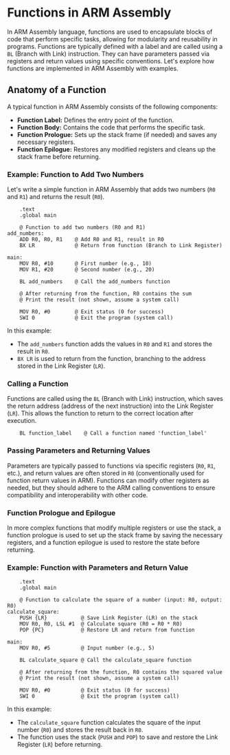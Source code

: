 # Functions in ARM Assembly

In ARM Assembly language, functions are used to encapsulate blocks of code that perform specific tasks, allowing for modularity and reusability in programs. Functions are typically defined with a label and are called using a `BL` (Branch with Link) instruction. They can have parameters passed via registers and return values using specific conventions. Let's explore how functions are implemented in ARM Assembly with examples.

## Anatomy of a Function

A typical function in ARM Assembly consists of the following components:

- **Function Label:** Defines the entry point of the function.
- **Function Body:** Contains the code that performs the specific task.
- **Function Prologue:** Sets up the stack frame (if needed) and saves any necessary registers.
- **Function Epilogue:** Restores any modified registers and cleans up the stack frame before returning.

### Example: Function to Add Two Numbers

Let's write a simple function in ARM Assembly that adds two numbers (`R0` and `R1`) and returns the result (`R0`).

```armasm
    .text
    .global main

    @ Function to add two numbers (R0 and R1)
add_numbers:
    ADD R0, R0, R1    @ Add R0 and R1, result in R0
    BX LR             @ Return from function (Branch to Link Register)

main:
    MOV R0, #10       @ First number (e.g., 10)
    MOV R1, #20       @ Second number (e.g., 20)

    BL add_numbers    @ Call the add_numbers function

    @ After returning from the function, R0 contains the sum
    @ Print the result (not shown, assume a system call)

    MOV R0, #0        @ Exit status (0 for success)
    SWI 0             @ Exit the program (system call)

```

In this example:

- The `add_numbers` function adds the values in `R0` and `R1` and stores the result in `R0`.
- `BX LR` is used to return from the function, branching to the address stored in the Link Register (`LR`).

### Calling a Function

Functions are called using the `BL` (Branch with Link) instruction, which saves the return address (address of the next instruction) into the Link Register (`LR`). This allows the function to return to the correct location after execution.

```armasm
    BL function_label    @ Call a function named 'function_label'

```

### Passing Parameters and Returning Values

Parameters are typically passed to functions via specific registers (`R0`, `R1`, etc.), and return values are often stored in `R0` (conventionally used for function return values in ARM). Functions can modify other registers as needed, but they should adhere to the ARM calling conventions to ensure compatibility and interoperability with other code.

### Function Prologue and Epilogue

In more complex functions that modify multiple registers or use the stack, a function prologue is used to set up the stack frame by saving the necessary registers, and a function epilogue is used to restore the state before returning.

### Example: Function with Parameters and Return Value

```armasm
    .text
    .global main

    @ Function to calculate the square of a number (input: R0, output: R0)
calculate_square:
    PUSH {LR}           @ Save Link Register (LR) on the stack
    MOV R0, R0, LSL #1  @ Calculate square (R0 = R0 * R0)
    POP {PC}            @ Restore LR and return from function

main:
    MOV R0, #5          @ Input number (e.g., 5)

    BL calculate_square @ Call the calculate_square function

    @ After returning from the function, R0 contains the squared value
    @ Print the result (not shown, assume a system call)

    MOV R0, #0          @ Exit status (0 for success)
    SWI 0               @ Exit the program (system call)

```

In this example:

- The `calculate_square` function calculates the square of the input number (`R0`) and stores the result back in `R0`.
- The function uses the stack (`PUSH` and `POP`) to save and restore the Link Register (`LR`) before returning.
